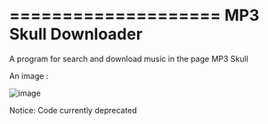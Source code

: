 ====================
MP3 Skull Downloader
====================

A program for search and download music in the page MP3 Skull

An image : 

![image](https://1.bp.blogspot.com/-V4EJ7h0lCzU/WKCvoqQn3TI/AAAAAAAAAAk/Df4NRCpfZSI2AtPVWovR8FwX98RFN3i-ACLcB/s1600/mp3skull.jpg)

Notice: Code currently deprecated
